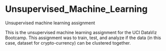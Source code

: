 # Unsupervised_Machine_Learning
Unsupervised machine learning assignment

This is the unsupervised machine learning assignment for the UCI DataViz Bootcamp.  This assignment was to train, test, and analyze if the data (in this case, dataset for crypto-currency) can be clustered together.
